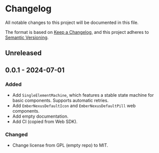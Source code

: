 # Changelog
All notable changes to this project will be documented in this file.

The format is based on [Keep a Changelog](https://keepachangelog.com/en/1.0.0/),
and this project adheres to [Semantic Versioning](https://semver.org/spec/v2.0.0.html).

## Unreleased

## 0.0.1 - 2024-07-01
### Added
- Add `SingleElementMachine`, which features a stable state machine for basic components. Supports automatic retries.
- Add `EmberNexusDefaultIcon` and `EmberNexusDefaultPill` web components.
- Add empty documentation.
- Add CI (copied from Web SDK).

### Changed
- Change license from GPL (empty repo) to MIT.
